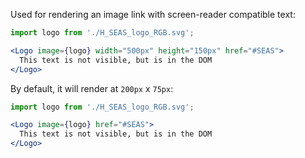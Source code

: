 Used for rendering an image link with screen-reader compatible text:

```jsx
import logo from './H_SEAS_logo_RGB.svg';

<Logo image={logo} width="500px" height="150px" href="#SEAS">
  This text is not visible, but is in the DOM
</Logo>
```

By default, it will render at `200px` x `75px`:

```jsx
import logo from './H_SEAS_logo_RGB.svg';

<Logo image={logo} href="#SEAS">
  This text is not visible, but is in the DOM
</Logo>
```
